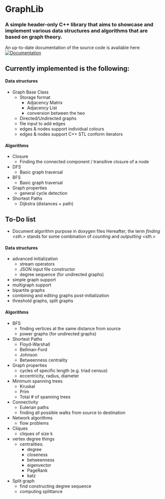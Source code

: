 # GraphLib

### A simple header-only C++ library that aims to showcase and implement various data structures and algorithms that are based on graph theory.

An up-to-date documentation of the source code is available here: [![Documentation](https://codedocs.xyz/guetzli32/GraphLib.svg)](https://codedocs.xyz/guetzli32/GraphLib/)
## Currently implemented is the following:
#### Data structures
- Graph Base Class
  - Storage format
    - Adjacency Matrix
    - Adjacency List
    - conversion between the two
  - Directed/Undirected graphs
  - file input to add edges
  - edges & nodes support individual colours
  - edges & nodes support C++ STL conform iterators
#### Algorithms
- Closure
  - Finding the connected component / transitive closure of a node
- DFS
  - Basic graph traversal
- BFS
  - Basic graph traversal
- Graph properties
  - general cycle detection
- Shortest Paths
  - Dijkstra (distances + path)
## To-Do list
- Document algorithm purpose in doxygen files
Hereafter, the term _finding <sth.>_ stands for some combination of _counting_ and _outputting <sth.>_
#### Data structures
- advanced initialization 
  - stream operators
  - JSON input file constructor
  - degree sequence (for undirected graphs)
- simple graph support
- multigraph support
- bipartite graphs
- combining and editing graphs post-initialization
- threshold graphs, split graphs
#### Algorithms
- BFS
  - finding vertices at the same distance from source
  - power graphs (for undirected graphs)
- Shortest Paths
  - Floyd-Warshall
  - Bellman-Ford
  - Johnson
  - Betweenness centrality
- Graph properties
  - cycles of specific length (e.g. triad census)
  - eccentricity, radius, diameter
- Minimum spanning trees
  - Kruskal
  - Prim
  - Total # of spanning trees
- Connectivity
  - Eulerian paths
  - finding all possible walks from source to destination
- Network algorithms
  - flow problems 
- Cliques
  - cliques of size k
- vertex degree things
  - centralities: 
    - degree
    - closeness
    - betweenness
    - eigenvector
    - PageRank
    - katz
- Split graph
  - find constructing degree sequence
  - computing splittance
